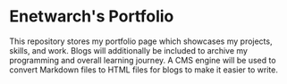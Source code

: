 # Enetwarch's Portfolio

This repository stores my portfolio page which showcases my projects, skills, and work. Blogs will additionally be included to archive my programming and overall learning journey. A CMS engine will be used to convert Markdown files to HTML files for blogs to make it easier to write.
